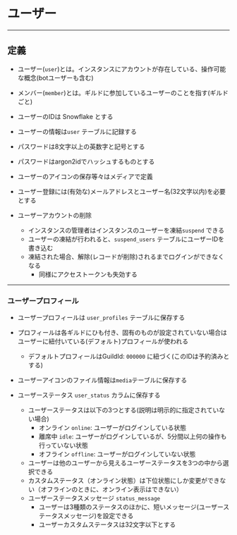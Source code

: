 # ユーザー

---

## 定義

- ユーザー(`user`)とは。インスタンスにアカウントが存在している、操作可能な概念(botユーザーも含む)
- メンバー(`member`)とは。ギルドに参加しているユーザーのことを指す(ギルドごと)
- ユーザーのIDは Snowflake とする
- ユーザーの情報は`user` テーブルに記録する

- パスワードは8文字以上の英数字と記号とする
- パスワードはargon2idでハッシュするものとする

- ユーザーのアイコンの保存等々はメディアで定義

- ユーザー登録には(有効な)メールアドレスとユーザー名(32文字以内)を必要とする


- ユーザーアカウントの削除
    - インスタンスの管理者はインスタンスのユーザーを凍結`suspend` できる
    - ユーザーの凍結が行われると、`suspend_users` テーブルにユーザーIDを書き込む
    - 凍結された場合、解除(レコードが削除)されるまでログインができなくなる
        - 同様にアクセストークンも失効する

---

### ユーザープロフィール

- ユーザープロフィールは `user_profiles` テーブルに保存する
- プロフィールは各ギルドにひも付き、固有のものが設定されていない場合はユーザーに紐付いている(デフォルト)プロフィールが使われる
    - デフォルトプロフィールはGuildId: `000000`  に紐づく(このIDは予約済みとする)


- ユーザーアイコンのファイル情報は`media`テーブルに保存する
- ユーザーステータス `user_status` カラムに保存する
    - ユーザーステータスは以下の3つとする(説明は明示的に指定されていない場合)
        - オンライン `online`: ユーザーがログインしている状態
        - 離席中 `idle`: ユーザーがログインしているが、5分間以上何の操作も行っていない状態
        - オフライン `offline`: ユーザーがログインしていない状態
    - ユーザーは他のユーザーから見えるユーザーステータスを3つの中から選択できる
    - カスタムステータス（オンライン状態）は下位状態にしか変更ができない（オフラインのときに、オンライン表示はできない）
    - ユーザーステータスメッセージ  `status_message`
        - ユーザーは3種類のステータスのほかに、短いメッセージ(ユーザーステータスメッセージ)を設定できる
        - ユーザーカスタムステータスは32文字以下とする